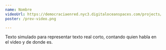 ```yaml
---
name: Nombre
videoUrl: https://democraciaenred.nyc3.digitaloceanspaces.com/projects/reconoceme/agustin-allende.webm
poster: /prev-video.png

---
```


Texto simulado para representar texto real corto, contando quien habla en el video y de donde es.
